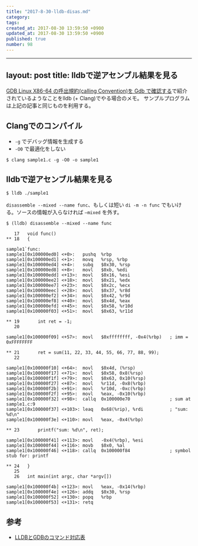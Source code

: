 ```yaml
---
title: "2017-8-30-lldb-disas.md"
category: 
tags: 
created_at: 2017-08-30 13:59:50 +0900
updated_at: 2017-08-30 13:59:50 +0900
published: true
number: 98
---
```


---
layout: post
title: lldbで逆アセンブル結果を見る
---

[GDB Linux X86-64 の呼出規約(calling Convention)を Gdb で確認する](http://th0x4c.github.io/blog/2013/04/10/gdb-calling-convention/)で紹介されているようなことをlldb (+ Clang)でやる場合のメモ。
サンプルプログラムは上記の記事と同じものを利用する。

## Clangでのコンパイル

+ `-g` でデバッグ情報を生成する
+ `-O0` で最適化をしない

```
$ clang sample1.c -g -O0 -o sample1
```


## lldbで逆アセンブル結果を見る

```
$ lldb ./sample1
```


`disassemble --mixed --name func`、もしくは短い `di -m -n func` でもいける。ソースの情報が入らなければ `—mixed` を外す。

```
$ (lldb) disassemble --mixed --name func

   17  	void func()
** 18  	{

sample1`func:
sample1[0x100000ed0] <+0>:   pushq  %rbp
sample1[0x100000ed1] <+1>:   movq   %rsp, %rbp
sample1[0x100000ed4] <+4>:   subq   $0x30, %rsp
sample1[0x100000ed8] <+8>:   movl   $0xb, %edi
sample1[0x100000edd] <+13>:  movl   $0x16, %esi
sample1[0x100000ee2] <+18>:  movl   $0x21, %edx
sample1[0x100000ee7] <+23>:  movl   $0x2c, %ecx
sample1[0x100000eec] <+28>:  movl   $0x37, %r8d
sample1[0x100000ef2] <+34>:  movl   $0x42, %r9d
sample1[0x100000ef8] <+40>:  movl   $0x4d, %eax
sample1[0x100000efd] <+45>:  movl   $0x58, %r10d
sample1[0x100000f03] <+51>:  movl   $0x63, %r11d

** 19  	    int ret = -1;
   20

sample1[0x100000f09] <+57>:  movl   $0xffffffff, -0x4(%rbp)   ; imm = 0xFFFFFFFF

** 21  	    ret = sum(11, 22, 33, 44, 55, 66, 77, 88, 99);
   22

sample1[0x100000f10] <+64>:  movl   $0x4d, (%rsp)
sample1[0x100000f17] <+71>:  movl   $0x58, 0x8(%rsp)
sample1[0x100000f1f] <+79>:  movl   $0x63, 0x10(%rsp)
sample1[0x100000f27] <+87>:  movl   %r11d, -0x8(%rbp)
sample1[0x100000f2b] <+91>:  movl   %r10d, -0xc(%rbp)
sample1[0x100000f2f] <+95>:  movl   %eax, -0x10(%rbp)
sample1[0x100000f32] <+98>:  callq  0x100000e70               ; sum at sample1.c:9
sample1[0x100000f37] <+103>: leaq   0x68(%rip), %rdi          ; "sum: %d\n"
sample1[0x100000f3e] <+110>: movl   %eax, -0x4(%rbp)

** 23  	    printf("sum: %d\n", ret);

sample1[0x100000f41] <+113>: movl   -0x4(%rbp), %esi
sample1[0x100000f44] <+116>: movb   $0x0, %al
sample1[0x100000f46] <+118>: callq  0x100000f84               ; symbol stub for: printf

** 24  	}
   25
   26  	int main(int argc, char *argv[])

sample1[0x100000f4b] <+123>: movl   %eax, -0x14(%rbp)
sample1[0x100000f4e] <+126>: addq   $0x30, %rsp
sample1[0x100000f52] <+130>: popq   %rbp
sample1[0x100000f53] <+131>: retq
```


## 参考

+ [LLDBとGDBのコマンド対応表](http://lldb.llvm.org/lldb-gdb.html)
